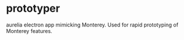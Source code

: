 # prototyper
aurelia electron app mimicking Monterey. Used for rapid prototyping of Monterey features.
